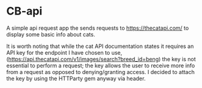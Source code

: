 
# CB-api
A simple api request app the sends requests to https://thecatapi.com/ to display some basic info about cats.

It is worth noting that while the cat API documentation states it requires an API key for the endpoint I have chosen to use,
(https://api.thecatapi.com/v1/images/search?breed_id=beng)
the key is not essential to perform a request; the key allows the user to receive more info from a request as opposed to denying/granting access. I decided to attach the key by using the HTTParty gem anyway via header.
